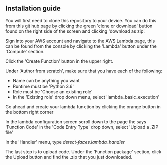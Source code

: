 ## Installation guide  

You will first need to clone this repository to your device.  You can do this from this git hub page by clicking the green
'clone or download' button found on the right side of the screen and clicking 'download as zip'.<br>

Sign into your AWS account and navigate to the AWS Lambda page, this can be found from the console by clicking the
'Lambda' button under the 'Compute' section.<br>

Click the 'Create Function' button in the upper right.<br>

Under 'Author from scratch', make sure that you have each of the following:
- Name can be anything you want
- Runtime must be 'Python 3.6'
- Role must be 'Choose an existing role'
- In the 'Existing role' drop down menu, select 'lambda_basic_execution'

Go ahead and create your lambda function by clicking the orange button in the bottom right corner

In the lambda configuration screen scroll down to the page the says 'Function Code'
in the 'Code Entry Type' drop down, select 'Upload a .ZIP file'

In the 'Handler' menu, type *detect-faces.lambda_handler*

The last step is to upload code.  Under the 'Function package' section, click the Upload button and find the .zip that you just downloaded.
